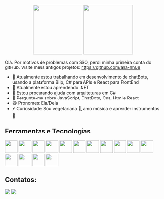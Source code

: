 <div align="center">
<img height = "160em" src="https://github-readme-stats.vercel.app/api?username=ana-developer-beatriz&count_private=true&show_icons=true"/>
<img height = "160em" src ="https://github-readme-stats.vercel.app/api/top-langs/?username=ana-developer-beatriz&layout=compact&langs_count=6"/>
</div>

Olá. Por motivos de problemas com SSO, perdi minha primeira conta do gitHub. Visite meus antigos projetos: https://github.com/ana-hh08
- 🔭 Atualmente estou trabalhando em desenvolvimento de chatBots, usando a plataforma Blip, C# para APIs e React para FrontEnd
- 🌱 Atualmente estou aprendendo .NET 
- 🤔 Estou procurando ajuda com arquiteturas em C#
- 💬 Pergunte-me sobre JavaScript, ChatBots, Css, Html e React
- 😄 Pronomes: Ela/Dela
- ⚡ Curiosidade: Sou vegetariana 🌱, amo música e aprender instrumentos 🎵

## Ferramentas e Tecnologias
<img src="https://cdn.jsdelivr.net/gh/devicons/devicon/icons/css3/css3-plain-wordmark.svg" width="40" height="40" /> <img src="https://cdn.jsdelivr.net/gh/devicons/devicon/icons/arduino/arduino-original-wordmark.svg" width="40" height="40" /> <img src="https://cdn.jsdelivr.net/gh/devicons/devicon/icons/eslint/eslint-original-wordmark.svg" width="40" height="40"/> <img src="https://cdn.jsdelivr.net/gh/devicons/devicon/icons/git/git-original.svg" width="40" height="40" /> <img src="https://cdn.jsdelivr.net/gh/devicons/devicon/icons/heroku/heroku-plain-wordmark.svg" width="40" height="40" /> <img src="https://cdn.jsdelivr.net/gh/devicons/devicon/icons/html5/html5-plain-wordmark.svg" width="40" height="40"/> <img src="https://cdn.jsdelivr.net/gh/devicons/devicon/icons/javascript/javascript-original.svg" width="40" height="40" /> <img src="https://cdn.jsdelivr.net/gh/devicons/devicon/icons/jest/jest-plain.svg" width="40" height="40" /> <img src="https://cdn.jsdelivr.net/gh/devicons/devicon/icons/nextjs/nextjs-original-wordmark.svg" width="40" height="40"/> <img src="https://cdn.jsdelivr.net/gh/devicons/devicon/icons/nodejs/nodejs-original-wordmark.svg" width="40" height="40" /> <img src="https://cdn.jsdelivr.net/gh/devicons/devicon/icons/npm/npm-original-wordmark.svg" width="40" height="40" /> <img src="https://cdn.jsdelivr.net/gh/devicons/devicon/icons/react/react-original-wordmark.svg" width="40" height="40" /> <img src="https://cdn.jsdelivr.net/gh/devicons/devicon/icons/trello/trello-plain-wordmark.svg" width="40" height="40"/> <img src="https://cdn.jsdelivr.net/gh/devicons/devicon/icons/vscode/vscode-original-wordmark.svg" width="40" height="40" /> <img src="https://cdn.jsdelivr.net/gh/devicons/devicon/icons/visualstudio/visualstudio-plain-wordmark.svg" width="40" height="40" />

## Contatos:

<div>
<a href = "mailto:anabeatrizgithub@gmail.com"><img loading="lazy" src="https://img.shields.io/badge/Gmail-D14836?style=for-the-badge&logo=gmail&logoColor=white" target="_blank"></a>
<a href="https://www.linkedin.com/in/ana-beatriz-araujo-a70a4a1b6/" target="_blank"><img loading="lazy" src="https://img.shields.io/badge/-LinkedIn-%230077B5?style=for-the-badge&logo=linkedin&logoColor=white" target="_blank"></a>   
</div>
          
          
          
          
          
          
          

        
        
      
      
    
          

